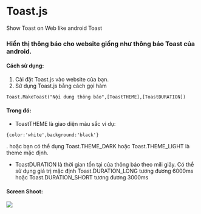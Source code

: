 # Toast.js
Show Toast on Web like android Toast
### Hiển thị thông báo cho website giống như thông báo Toast của android.
#### Cách sử dụng:
1. Cài đặt Toast.js vào website của bạn. 
2. Sử dụng Toast.js bằng cách gọi hàm
```
Toast.MakeToast("Nội dung thông báo",[ToastTHEME],[ToastDURATION])
```

#### Trong đó: 

- ToastTHEME là giao diện màu sắc ví dụ: 
```
{color:'white',background:'black'}
```
. hoặc bạn có thể dụng Toast.THEME\_DARK hoặc Toast.THEME_LIGHT là theme mặc định.
- ToastDURATION là thời gian tồn tại của thông báo theo mili giây. Có thể sử dụng giá trị mặc định Toast.DURATION\_LONG tương đương 6000ms hoặc Toast.DURATION_SHORT tương đương 3000ms

#### Screen Shoot:
<img src="http://i.imgur.com/OO4oOTV.png"/>
